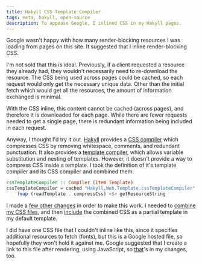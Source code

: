 ```yaml
---
title: Hakyll CSS Template Compiler
tags: meta, hakyll, open-source
description: To appease Google, I inlined CSS in my Hakyll pages.
---
```


Google wasn't happy with how many render-blocking resources I was loading from
pages on this site. It suggested that I inline render-blocking CSS.

I'm not sold that this is ideal. Previously, if a client requested a resource
they already had, they wouldn't necessarily need to re-download the resource.
The CSS being used across pages could be cached, so each request would only get
the necessary unique data. Other than the initial fetch which would get all
the resources, the amount of information exchanged is minimal.

With the CSS inline, this content cannot be cached (across pages), and therefore
it is downloaded for each page. While there are fewer requests needed to get a
single page, there is redundant information being included in each request.

Anyway, I thought I'd try it out. [Hakyll](http://jaspervdj.be/hakyll/) provides
a
[CSS compiler](https://github.com/jaspervdj/hakyll/blob/59b6f01218eb2fbd36cb9fec6a3413093171ccda/src/Hakyll/Web/CompressCss.hs#L24)
which compresses CSS by removing whitespace, comments, and redundant
punctuation. It also provides a
[template compiler](https://github.com/jaspervdj/hakyll/blob/59b6f01218eb2fbd36cb9fec6a3413093171ccda/src/Hakyll/Web/Template.hs#L147),
which allows variable substitution and nesting of templates. However, it doesn't
provide a way to compress CSS inside a template. I took the definition of it's
template compiler and its CSS compiler and combined them:

``` Haskell
cssTemplateCompiler :: Compiler (Item Template)
cssTemplateCompiler = cached "Hakyll.Web.Template.cssTemplateCompiler" $
    fmap (readTemplate . compressCss) <$> getResourceString
```

I made a
[few other changes](https://github.com/zeckalpha/kyle.marek-spartz.org/commit/802be82df158a17e4e68615af661e89c4d4829ed)
in order to make this work. I needed to
[combine my CSS files](https://github.com/zeckalpha/kyle.marek-spartz.org/commit/802be82df158a17e4e68615af661e89c4d4829ed#diff-65cfe7d4cb9e2a84b335aee2b8c9fd61R1),
and then
[include](https://github.com/zeckalpha/kyle.marek-spartz.org/commit/802be82df158a17e4e68615af661e89c4d4829ed#diff-456a69052615a663e52659628e6583a8R10)
the combined CSS as a partial template in my default template.

I did have one CSS file that I couldn't inline like this, since it specifies
additional resources to fetch (fonts), but this is a Google hosted file, so
hopefully they won't hold it against me. Google suggested that I create a link
to this file after rendering, using JavaScript, so [that](https://github.com/zeckalpha/kyle.marek-spartz.org/commit/802be82df158a17e4e68615af661e89c4d4829ed#diff-456a69052615a663e52659628e6583a8R52)'s
in my changes, too.
